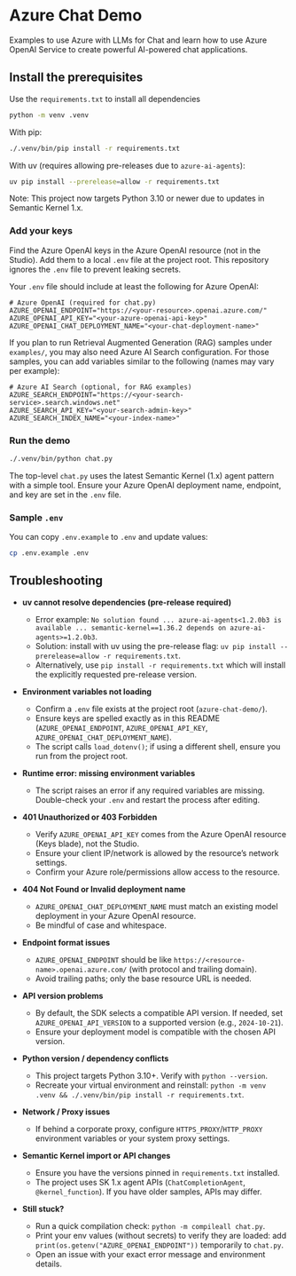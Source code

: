 # Azure Chat Demo
Examples to use Azure with LLMs for Chat and learn how to use Azure OpenAI Service to create powerful AI-powered chat applications.

## Install the prerequisites

Use the `requirements.txt` to install all dependencies

```bash
python -m venv .venv
```

With pip:

```bash
./.venv/bin/pip install -r requirements.txt
```

With uv (requires allowing pre-releases due to `azure-ai-agents`):

```bash
uv pip install --prerelease=allow -r requirements.txt
```

Note: This project now targets Python 3.10 or newer due to updates in Semantic Kernel 1.x.

### Add your keys

Find the Azure OpenAI keys in the Azure OpenAI resource (not in the Studio). Add them to a local `.env` file at the project root. This repository ignores the `.env` file to prevent leaking secrets.

Your `.env` file should include at least the following for Azure OpenAI:

```
# Azure OpenAI (required for chat.py)
AZURE_OPENAI_ENDPOINT="https://<your-resource>.openai.azure.com/"
AZURE_OPENAI_API_KEY="<your-azure-openai-api-key>"
AZURE_OPENAI_CHAT_DEPLOYMENT_NAME="<your-chat-deployment-name>"
```

If you plan to run Retrieval Augmented Generation (RAG) samples under `examples/`, you may also need Azure AI Search configuration. For those samples, you can add variables similar to the following (names may vary per example):

```
# Azure AI Search (optional, for RAG examples)
AZURE_SEARCH_ENDPOINT="https://<your-search-service>.search.windows.net"
AZURE_SEARCH_API_KEY="<your-search-admin-key>"
AZURE_SEARCH_INDEX_NAME="<your-index-name>"
```

### Run the demo

```bash
./.venv/bin/python chat.py
```

The top-level `chat.py` uses the latest Semantic Kernel (1.x) agent pattern with a simple tool. Ensure your Azure OpenAI deployment name, endpoint, and key are set in the `.env` file.

### Sample `.env`

You can copy `.env.example` to `.env` and update values:

```bash
cp .env.example .env
```

## Troubleshooting

- **uv cannot resolve dependencies (pre-release required)**
  - Error example: `No solution found ... azure-ai-agents<1.2.0b3 is available ... semantic-kernel==1.36.2 depends on azure-ai-agents>=1.2.0b3`.
  - Solution: install with uv using the pre-release flag: `uv pip install --prerelease=allow -r requirements.txt`.
  - Alternatively, use `pip install -r requirements.txt` which will install the explicitly requested pre-release version.

- **Environment variables not loading**
  - Confirm a `.env` file exists at the project root (`azure-chat-demo/`).
  - Ensure keys are spelled exactly as in this README (`AZURE_OPENAI_ENDPOINT`, `AZURE_OPENAI_API_KEY`, `AZURE_OPENAI_CHAT_DEPLOYMENT_NAME`).
  - The script calls `load_dotenv()`; if using a different shell, ensure you run from the project root.

- **Runtime error: missing environment variables**
  - The script raises an error if any required variables are missing. Double-check your `.env` and restart the process after editing.

- **401 Unauthorized or 403 Forbidden**
  - Verify `AZURE_OPENAI_API_KEY` comes from the Azure OpenAI resource (Keys blade), not the Studio.
  - Ensure your client IP/network is allowed by the resource’s network settings.
  - Confirm your Azure role/permissions allow access to the resource.

- **404 Not Found or Invalid deployment name**
  - `AZURE_OPENAI_CHAT_DEPLOYMENT_NAME` must match an existing model deployment in your Azure OpenAI resource.
  - Be mindful of case and whitespace.

- **Endpoint format issues**
  - `AZURE_OPENAI_ENDPOINT` should be like `https://<resource-name>.openai.azure.com/` (with protocol and trailing domain).
  - Avoid trailing paths; only the base resource URL is needed.

- **API version problems**
  - By default, the SDK selects a compatible API version. If needed, set `AZURE_OPENAI_API_VERSION` to a supported version (e.g., `2024-10-21`).
  - Ensure your deployment model is compatible with the chosen API version.

- **Python version / dependency conflicts**
  - This project targets Python 3.10+. Verify with `python --version`.
  - Recreate your virtual environment and reinstall: `python -m venv .venv && ./.venv/bin/pip install -r requirements.txt`.

- **Network / Proxy issues**
  - If behind a corporate proxy, configure `HTTPS_PROXY`/`HTTP_PROXY` environment variables or your system proxy settings.

- **Semantic Kernel import or API changes**
  - Ensure you have the versions pinned in `requirements.txt` installed.
  - The project uses SK 1.x agent APIs (`ChatCompletionAgent`, `@kernel_function`). If you have older samples, APIs may differ.

- **Still stuck?**
  - Run a quick compilation check: `python -m compileall chat.py`.
  - Print your env values (without secrets) to verify they are loaded: add `print(os.getenv("AZURE_OPENAI_ENDPOINT"))` temporarily to `chat.py`.
  - Open an issue with your exact error message and environment details.